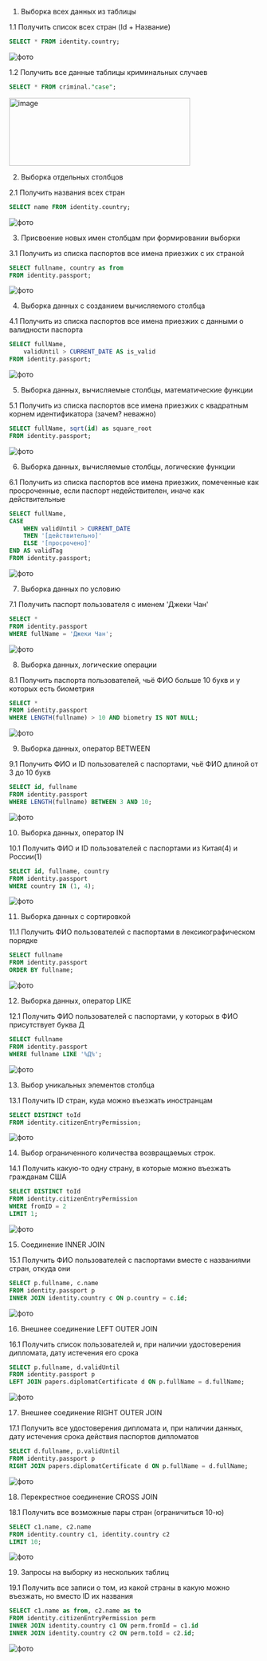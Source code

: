 1. Выборка всех данных из таблицы

1.1 Получить список всех стран (Id + Название)
```sql
SELECT * FROM identity.country;
```
![фото](select_join_screenshots/1_1.png)

1.2 Получить все данные таблицы криминальных случаев
```sql
SELECT * FROM criminal."case";
```
<img width="363" height="136" alt="image" src="https://github.com/user-attachments/assets/18430a60-a024-4997-9495-757616bf9bd3" />



2. Выборка отдельных столбцов

2.1 Получить названия всех стран
```sql
SELECT name FROM identity.country;
```
![фото](select_join_screenshots/2_1.png)


3. Присвоение новых имен столбцам при формировании выборки

3.1 Получить из списка паспортов все имена приезжих с их страной
```sql
SELECT fullname, country as from
FROM identity.passport;
```
![фото](select_join_screenshots/3_1.png)


4. Выборка данных с созданием вычисляемого столбца

4.1 Получить из списка паспортов все имена приезжих с данными о валидности паспорта
```sql
SELECT fullName,
    validUntil > CURRENT_DATE AS is_valid
FROM identity.passport;
```
![фото](select_join_screenshots/4_1.png)


5. Выборка данных, вычисляемые столбцы, математические функции

5.1 Получить из списка паспортов все имена приезжих с квадратным корнем идентификатора (зачем? неважно)
```sql
SELECT fullName, sqrt(id) as square_root 
FROM identity.passport;
```
![фото](select_join_screenshots/5_1.png)

6. Выборка данных, вычисляемые столбцы, логические функции

6.1 Получить из списка паспортов все имена приезжих, помеченные как просроченные, если паспорт недействителен, иначе как действительные
```sql
SELECT fullName,
CASE
    WHEN validUntil > CURRENT_DATE
    THEN '[действительно]'
    ELSE '[просрочено]'
END AS validTag
FROM identity.passport;
```
![фото](select_join_screenshots/6_1.png)

7. Выборка данных по условию

7.1 Получить паспорт пользователя с именем 'Джеки Чан'
```sql
SELECT *
FROM identity.passport
WHERE fullName = 'Джеки Чан';
```
![фото](select_join_screenshots/7_1.png)

8. Выборка данных, логические операции

8.1 Получить паспорта пользователей, чьё ФИО больше 10 букв и у которых есть биометрия
```sql
SELECT *
FROM identity.passport
WHERE LENGTH(fullname) > 10 AND biometry IS NOT NULL;
```
![фото](select_join_screenshots/8_1.png)

9. Выборка данных, оператор BETWEEN

9.1 Получить ФИО и ID пользователей с паспортами, чьё ФИО длиной от 3 до 10 букв
```sql
SELECT id, fullname
FROM identity.passport
WHERE LENGTH(fullname) BETWEEN 3 AND 10;
```
![фото](select_join_screenshots/9_1.png)

10. Выборка данных, оператор IN

10.1 Получить ФИО и ID пользователей с паспортами из Китая(4) и России(1)
```sql
SELECT id, fullname, country
FROM identity.passport
WHERE country IN (1, 4);
```
![фото](select_join_screenshots/10_1.png)

11. Выборка данных с сортировкой

11.1 Получить ФИО пользователей с паспортами в лексикографическом порядке
```sql
SELECT fullname
FROM identity.passport
ORDER BY fullname;
```
![фото](select_join_screenshots/11_1.png)

12. Выборка данных, оператор LIKE

12.1 Получить ФИО пользователей с паспортами, у которых в ФИО присутствует буква Д
```sql
SELECT fullname
FROM identity.passport
WHERE fullname LIKE '%Д%';
```
![фото](select_join_screenshots/12_1.png)

13. Выбор уникальных элементов столбца

13.1 Получить ID стран, куда можно въезжать иностранцам
```sql
SELECT DISTINCT toId
FROM identity.citizenEntryPermission;
```
![фото](select_join_screenshots/13_1.png)

14. Выбор ограниченного количества возвращаемых строк.

14.1 Получить какую-то одну страну, в которые можно въезжать гражданам США
```sql
SELECT DISTINCT toId
FROM identity.citizenEntryPermission
WHERE fromID = 2
LIMIT 1;
```
![фото](select_join_screenshots/14_1.png)

15. Соединение INNER JOIN

15.1 Получить ФИО пользователей с паспортами вместе с названиями стран, откуда они
```sql
SELECT p.fullname, c.name
FROM identity.passport p
INNER JOIN identity.country c ON p.country = c.id;
```
![фото](select_join_screenshots/15_1.png)

16. Внешнее соединение LEFT OUTER JOIN

16.1 Получить список пользователей и, при наличии удостоверения дипломата, дату истечения его срока
```sql
SELECT p.fullname, d.validUntil
FROM identity.passport p
LEFT JOIN papers.diplomatCertificate d ON p.fullName = d.fullName;
```
![фото](select_join_screenshots/16_1.png)

17. Внешнее соединение RIGHT OUTER JOIN

17.1 Получить все удостоверения дипломата и, при наличии данных, дату истечения срока действия паспортов дипломатов
```sql
SELECT d.fullname, p.validUntil
FROM identity.passport p
RIGHT JOIN papers.diplomatCertificate d ON p.fullName = d.fullName;
```
![фото](select_join_screenshots/17_1.png)

18. Перекрестное соединение CROSS JOIN

18.1 Получить все возможные пары стран (ограничиться 10-ю)
```sql
SELECT c1.name, c2.name
FROM identity.country c1, identity.country c2
LIMIT 10;
```
![фото](select_join_screenshots/18_1.png)

19. Запросы на выборку из нескольких таблиц

19.1 Получить все записи о том, из какой страны в какую можно въезжать, но вместо ID их названия
```sql
SELECT c1.name as from, c2.name as to
FROM identity.citizenEntryPermission perm
INNER JOIN identity.country c1 ON perm.fromId = c1.id
INNER JOIN identity.country c2 ON perm.toId = c2.id;
```
![фото](select_join_screenshots/19_1.png)

